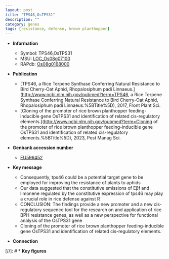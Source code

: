 ```yaml
---
layout: post
title: "TPS46,OsTPS31"
description: ""
category: genes
tags: [resistance, defense, brown planthopper]
---
```


* **Information**  
    + Symbol: TPS46,OsTPS31  
    + MSU: [LOC_Os08g07100](http://rice.uga.edu/cgi-bin/ORF_infopage.cgi?orf=LOC_Os08g07100)  
    + RAPdb: [Os08g0168000](https://rapdb.dna.affrc.go.jp/locus/?name=Os08g0168000)  

* **Publication**  
    + [TPS46, a Rice Terpene Synthase Conferring Natural Resistance to Bird Cherry-Oat Aphid, Rhopalosiphum padi Linnaeus.](http://www.ncbi.nlm.nih.gov/pubmed?term=TPS46, a Rice Terpene Synthase Conferring Natural Resistance to Bird Cherry-Oat Aphid, Rhopalosiphum padi Linnaeus.%5BTitle%5D), 2017, Front Plant Sci.
    + [Cloning of the promoter of rice brown planthopper feeding-inducible gene OsTPS31 and identification of related cis-regulatory elements.](http://www.ncbi.nlm.nih.gov/pubmed?term=Cloning of the promoter of rice brown planthopper feeding-inducible gene OsTPS31 and identification of related cis-regulatory elements.%5BTitle%5D), 2023, Pest Manag Sci.

* **Genbank accession number**  
    + [EU596452](http://www.ncbi.nlm.nih.gov/nuccore/EU596452)

* **Key message**  
    + Consequently, tps46 could be a potential target gene to be employed for improving the resistance of plants to aphids
    + Our data suggested that the constitutive emissions of Eβf and limonene regulated by the constitutive expression of tps46 may play a crucial role in rice defense against R
    + CONCLUSION: The findings provide a new promoter and a new cis-regulatory sequence tool for the research on and application of rice BPH resistance genes, as well as a new perspective for functional analysis of the OsTPS31 gene
    + Cloning of the promoter of rice brown planthopper feeding-inducible gene OsTPS31 and identification of related cis-regulatory elements.

* **Connection**  

[//]: # * **Key figures**  


